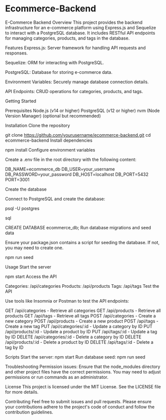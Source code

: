 # Ecommerce-Backend
E-Commerce Backend
Overview
This project provides the backend infrastructure for an e-commerce platform using Express.js and Sequelize to interact with a PostgreSQL database. It includes RESTful API endpoints for managing categories, products, and tags in the database.

Features
Express.js: Server framework for handling API requests and responses.

Sequelize: ORM for interacting with PostgreSQL.

PostgreSQL: Database for storing e-commerce data.

Environment Variables: Securely manage database connection details.

API Endpoints: CRUD operations for categories, products, and tags.


Getting Started

Prerequisites
Node.js (v14 or higher)
PostgreSQL (v12 or higher)
nvm (Node Version Manager) (optional but recommended)


Installation
Clone the repository


git clone https://github.com/yourusername/ecommerce-backend.git
cd ecommerce-backend
Install dependencies


npm install
Configure environment variables

Create a .env file in the root directory with the following content:


DB_NAME=ecommerce_db
DB_USER=your_username
DB_PASSWORD=your_password
DB_HOST=localhost
DB_PORT=5432
PORT=3001


Create the database

Connect to PostgreSQL and create the database:


psql -U postgres

sql

CREATE DATABASE ecommerce_db;
Run database migrations and seed data

Ensure your package.json contains a script for seeding the database. If not, you may need to create one.


npm run seed


Usage
Start the server

npm start
Access the API

Categories: /api/categories
Products: /api/products
Tags: /api/tags
Test the API

Use tools like Insomnia or Postman to test the API endpoints:

GET /api/categories - Retrieve all categories
GET /api/products - Retrieve all products
GET /api/tags - Retrieve all tags
POST /api/categories - Create a new category
POST /api/products - Create a new product
POST /api/tags - Create a new tag
PUT /api/categories/:id - Update a category by ID
PUT /api/products/:id - Update a product by ID
PUT /api/tags/:id - Update a tag by ID
DELETE /api/categories/:id - Delete a category by ID
DELETE /api/products/:id - Delete a product by ID
DELETE /api/tags/:id - Delete a tag by ID


Scripts
Start the server: npm start
Run database seed: npm run seed


Troubleshooting
Permission issues: Ensure that the node_modules directory and other project files have the correct permissions. You may need to adjust permissions or run commands as an administrator.


License
This project is licensed under the MIT License. See the LICENSE file for more details.

Contributing
Feel free to submit issues and pull requests. Please ensure your contributions adhere to the project's code of conduct and follow the contribution guidelines.
